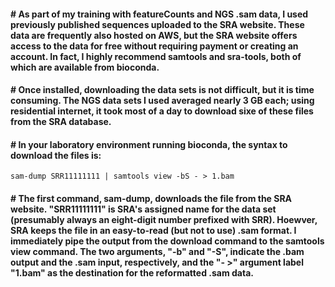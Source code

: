 <h4># As part of my training with featureCounts and NGS .sam data, I used previously published sequences uploaded to the SRA website. These data are frequently also hosted on AWS, but the SRA website offers access to the data for free without requiring payment or creating an account. In fact, I highly recommend samtools and sra-tools, both of which are available from bioconda.</h4>

<h4># Once installed, downloading the data sets is not difficult, but it is time consuming. The NGS data sets I used averaged nearly 3 GB each; using residential internet, it took most of a day to download sixe of these files from the SRA database.</h4>
<h4># In your laboratory environment running bioconda, the syntax to download the files is:</h4>

```
sam-dump SRR11111111 | samtools view -bS - > 1.bam
```

<h4># The first command, sam-dump, downloads the file from the SRA website. "SRR11111111" is SRA's assigned name for the data set (presumably always an eight-digit number prefixed with SRR). Hoewver, SRA keeps the file in an easy-to-read (but not to use) .sam format. I immediately pipe the output from the download command to the samtools view command. The two arguments, "-b" and "-S", indicate the .bam output and the .sam input, respectively, and the "- >" argument label "1.bam" as the destination for the reformatted .sam data.</h4>

